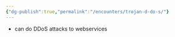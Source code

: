 ```yaml
---
{"dg-publish":true,"permalink":"/encounters/trojan-d-do-s/"}
---
```


- can do DDoS attacks to webservices